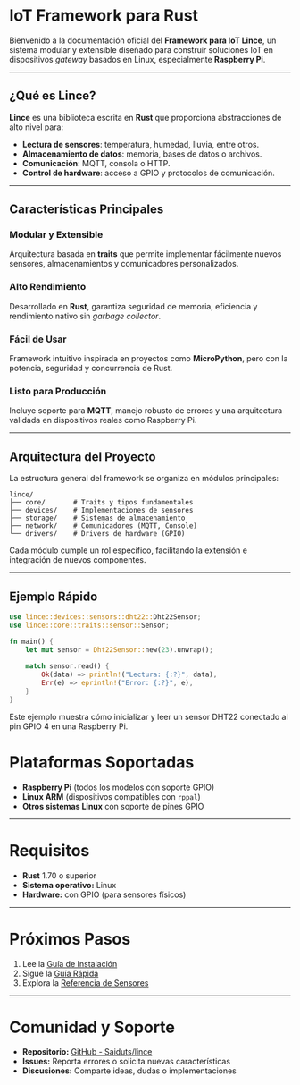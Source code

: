 # IoT Framework para Rust

Bienvenido a la documentación oficial del **Framework para IoT Lince**, un sistema modular y extensible diseñado para construir soluciones IoT en dispositivos *gateway* basados en Linux, especialmente **Raspberry Pi**.

---

## ¿Qué es Lince?

**Lince** es una biblioteca escrita en **Rust** que proporciona abstracciones de alto nivel para:

- **Lectura de sensores**: temperatura, humedad, lluvia, entre otros.  
- **Almacenamiento de datos**: memoria, bases de datos o archivos.  
- **Comunicación**: MQTT, consola o HTTP.  
- **Control de hardware**: acceso a GPIO y protocolos de comunicación.

---

## Características Principales

###  Modular y Extensible
Arquitectura basada en **traits** que permite implementar fácilmente nuevos sensores, almacenamientos y comunicadores personalizados.

###  Alto Rendimiento
Desarrollado en **Rust**, garantiza seguridad de memoria, eficiencia y rendimiento nativo sin *garbage collector*.

###  Fácil de Usar
Framework intuitivo inspirada en proyectos como **MicroPython**, pero con la potencia, seguridad y concurrencia de Rust.

###  Listo para Producción
Incluye soporte para **MQTT**, manejo robusto de errores y una arquitectura validada en dispositivos reales como Raspberry Pi.

---

## Arquitectura del Proyecto

La estructura general del framework se organiza en módulos principales:

```text
lince/
├── core/       # Traits y tipos fundamentales  
├── devices/    # Implementaciones de sensores  
├── storage/    # Sistemas de almacenamiento  
├── network/    # Comunicadores (MQTT, Console)  
└── drivers/    # Drivers de hardware (GPIO)
```

Cada módulo cumple un rol específico, facilitando la extensión e integración de nuevos componentes.

---

## Ejemplo Rápido

```rust
use lince::devices::sensors::dht22::Dht22Sensor;
use lince::core::traits::sensor::Sensor;

fn main() {
    let mut sensor = Dht22Sensor::new(23).unwrap();
    
    match sensor.read() {
        Ok(data) => println!("Lectura: {:?}", data),
        Err(e) => eprintln!("Error: {:?}", e),
    }
}

```

Este ejemplo muestra cómo inicializar y leer un sensor DHT22 conectado al pin GPIO 4 en una Raspberry Pi.

# Plataformas Soportadas

- **Raspberry Pi** (todos los modelos con soporte GPIO)  
- **Linux ARM** (dispositivos compatibles con `rppal`)  
- **Otros sistemas Linux** con soporte de pines GPIO  

---

# Requisitos

- **Rust** 1.70 o superior  
- **Sistema operativo:** Linux  
- **Hardware:** con GPIO (para sensores físicos)  

---

# Próximos Pasos

1. Lee la [Guía de Instalación](../getting_started/installation.md)
2. Sigue la [Guía Rápida](../getting_started/quick_start.md)
3. Explora la [Referencia de Sensores](./sensors/index.html)

---

# Comunidad y Soporte

- **Repositorio:** [GitHub - Saiduts/lince](https://github.com/Saiduts/lince)  
- **Issues:** Reporta errores o solicita nuevas características  
- **Discusiones:** Comparte ideas, dudas o implementaciones  
